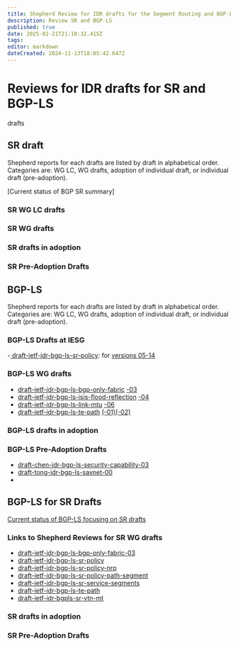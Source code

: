 ```yaml
---
title: Shepherd Review for IDR drafts for the Segment Routing and BGP-LS Technology 
description: Review SR and BGP-LS 
published: true
date: 2025-02-21T21:10:32.415Z
tags: 
editor: markdown
dateCreated: 2024-11-13T18:05:42.647Z
---
```


# Reviews for IDR drafts for SR and BGP-LS 
drafts 
## SR draft
Shepherd reports for each drafts are listed by draft in alphabetical order. 
Categories are: WG LC, WG drafts, adoption of individual draft, or individual draft (pre-adoption).  

[Current status of BGP SR summary] 
### SR WG LC drafts

### SR WG drafts 
### SR drafts in adoption 
### SR Pre-Adoption Drafts 

## BGP-LS 
Shepherd reports for each drafts are listed by draft in alphabetical order. 
Categories are: WG LC, WG drafts, adoption of individual draft, or individual draft (pre-adoption).  

### BGP-LS Drafts at IESG
-[ draft-ietf-idr-bgp-ls-sr-policy](https://datatracker.ietf.org/doc/draft-ietf-idr-bgp-ls-sr-policy/): for  [versions 05-14](/group/idr/Shepherd-SR-BGP-LS/BGP-LS-SR/bgp-ls-sr-policy)  
### BGP-LS WG drafts 
-  [draft-ietf-idr-bgp-ls-bgp-only-fabric](https://datatracker.ietf.org/doc/draft-ietf-idr-bgp-ls-bgp-only-fabric/) [-03](/group/idr/Shepherd-SR-BGP-LS/BGP-LS-SR/bgp-only-fabric)
- [draft-ietf-idr-bgp-ls-isis-flood-reflection](https://datatracker.ietf.org/doc/draft-ietf-idr-bgp-ls-isis-flood-reflection/) [-04](/group/idr/Shepherd-SR-BGP-LS/BGP-LS/draft-ietf-idr-bgp-ls-isis-flood-reflection-04)
- [draft-ietf-idr-bgp-ls-link-mtu](https://datatracker.ietf.org/doc/draft-ietf-idr-bgp-ls-link-mtu/) [-06](/group/idr/Shepherd-SR-BGP-LS/BGP-LS/draft-ietf-idr-bgp-ls-link-mtu)
- [draft-ietf-idr-bgp-ls-te-path](https://datatracker.ietf.org/doc/draft-ietf-idr-bgp-ls-te-path/) [(-01)(-02)](/group/idr/Shepherd-SR-BGP-LS/BGP-LS/draft-ietf-idr-bgp-ls-te-path) 
### BGP-LS drafts in adoption 
### BGP-LS Pre-Adoption Drafts 
-  [draft-chen-idr-bgp-ls-security-capability-03](/group/idr/Shepherd-SR-BGP-LS/BGP-LS/draft-chen-idr-bgp-ls-security-capability)
 - [draft-tong-idr-bgp-ls-savnet-00](/group/idr/Shepherd-SR-BGP-LS/BGP-LS/draft-ietf-idr-bgp-ls-savenet)
 - 

## BGP-LS for SR Drafts 

[Current status of BGP-LS focusing on SR drafts](https://wiki.ietf.org/group/idr/Shepherd-SR-BGP-LS/BGP-LS-SR/)

### Links to Shepherd Reviews for SR WG drafts 

-  [draft-ietf-idr-bgp-ls-bgp-only-fabric-03](/group/idr/Shepherd-SR-BGP-LS/BGP-LS-SR/bgp-only-fabric)
- [draft-ietf-idr-bgp-ls-sr-policy](/group/idr/Shepherd-SR-BGP-LS/BGP-LS-SR/bgp-ls-sr-policy)
- [draft-ietf-idr-bgp-ls-sr-policy-nrp](/group/idr/Shepherd-SR-BGP-LS/BGP-LS-SR/bgp-ls-sr-policy-nrp)
- [draft-ietf-idr-bgp-ls-sr-policy-path-segment](/group/idr/Shepherd-SR-BGP-LS/BGP-LS-SR/bgp-ls-sr-policy-path-segment)
- [draft-ietf-idr-bgp-ls-sr-service-segments](/group/idr/Shepherd-SR-BGP-LS/BGP-LS-SR/bgp-ls-sr-service-segments) 
- [draft-ietf-idr-bgp-ls-te-path](/group/idr/Shepherd-SR-BGP-LS/BGP-LS-SR/bgp-ls-te-path) 
- [draft-ietf-idr-bgpls-sr-vtn-mt](/group/idr/Shepherd-SR-BGP-LS/BGP-LS-SR/bgp-ls-sr-mt) 


### SR drafts in adoption 

### SR Pre-Adoption Drafts 
